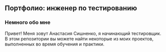 <p><h2>Портфолио: инженер по тестированию</h2></p>
<p><h3>Немного обо мне</h3></p>
Привет! Меня зовут Анастасия Сишненко, я начинающий тестировщик.
В этом репозитории вы можете найти некоторые из моих проектов, выполненных во время обучения и практики.
